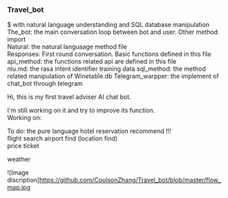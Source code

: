 ### Travel_bot   
$ with natural language understanding and SQL database manipulation  
The_bot: the main conversation loop between bot and user. Other method import  
Natural: the natural languaage method file  
Responses: First round conversation. Basic functions defined in this file  
api_method: the functions related api are defined in this file    
nlu.md: the rasa intent identifier training data 
sql_method: the method related manipulation of Winetable.db 
Telegram_warpper: the implement of chat_bot through telegram  



Hi, this is my first travel adviser AI chat bot. 
  
I'm still working on it and try to improve its function.  
Working on:  

 To do: the pure language hotel reservation recommend !!!  
 flight search
 airport find  (location find)  
 price ticket
 
 weather
 
![Image discription]https://github.com/CoulsonZhang/Travel_bot/blob/master/flow_map.jpg
